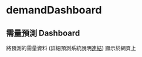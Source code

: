 # demandDashboard
## 需量預測 Dashboard

將預測的需量資料 (詳細預測系統說明[連結](https://github.com/erica60125/demand-prediction)) 顯示於網頁上